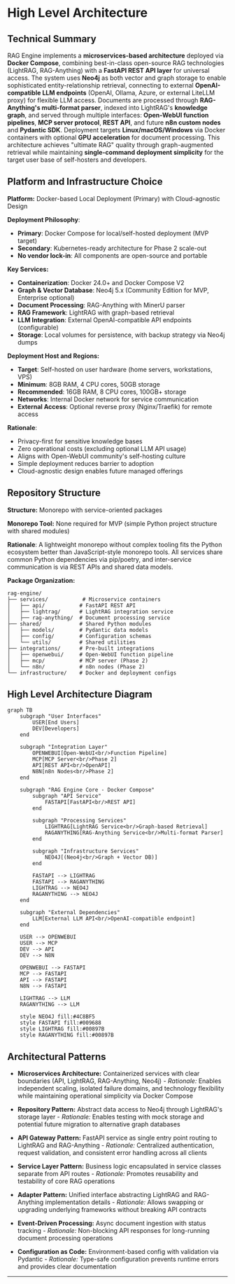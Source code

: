 # High Level Architecture

## Technical Summary

RAG Engine implements a **microservices-based architecture** deployed via **Docker Compose**, combining best-in-class open-source RAG technologies (LightRAG, RAG-Anything) with a **FastAPI REST API layer** for universal access. The system uses **Neo4j** as both vector and graph storage to enable sophisticated entity-relationship retrieval, connecting to external **OpenAI-compatible LLM endpoints** (OpenAI, Ollama, Azure, or external LiteLLM proxy) for flexible LLM access. Documents are processed through **RAG-Anything's multi-format parser**, indexed into LightRAG's **knowledge graph**, and served through multiple interfaces: **Open-WebUI function pipelines**, **MCP server protocol**, **REST API**, and future **n8n custom nodes** and **Pydantic SDK**. Deployment targets **Linux/macOS/Windows** via Docker containers with optional **GPU acceleration** for document processing. This architecture achieves "ultimate RAG" quality through graph-augmented retrieval while maintaining **single-command deployment simplicity** for the target user base of self-hosters and developers.

## Platform and Infrastructure Choice

**Platform:** Docker-based Local Deployment (Primary) with Cloud-agnostic Design

**Deployment Philosophy**:
- **Primary**: Docker Compose for local/self-hosted deployment (MVP target)
- **Secondary**: Kubernetes-ready architecture for Phase 2 scale-out
- **No vendor lock-in**: All components are open-source and portable

**Key Services:**
- **Containerization**: Docker 24.0+ and Docker Compose V2
- **Graph & Vector Database**: Neo4j 5.x (Community Edition for MVP, Enterprise optional)
- **Document Processing**: RAG-Anything with MinerU parser
- **RAG Framework**: LightRAG with graph-based retrieval
- **LLM Integration**: External OpenAI-compatible API endpoints (configurable)
- **Storage**: Local volumes for persistence, with backup strategy via Neo4j dumps

**Deployment Host and Regions:**
- **Target**: Self-hosted on user hardware (home servers, workstations, VPS)
- **Minimum**: 8GB RAM, 4 CPU cores, 50GB storage
- **Recommended**: 16GB RAM, 8 CPU cores, 100GB+ storage
- **Networks**: Internal Docker network for service communication
- **External Access**: Optional reverse proxy (Nginx/Traefik) for remote access

**Rationale**:
- Privacy-first for sensitive knowledge bases
- Zero operational costs (excluding optional LLM API usage)
- Aligns with Open-WebUI community's self-hosting culture
- Simple deployment reduces barrier to adoption
- Cloud-agnostic design enables future managed offerings

## Repository Structure

**Structure:** Monorepo with service-oriented packages

**Monorepo Tool:** None required for MVP (simple Python project structure with shared modules)

**Rationale**: A lightweight monorepo without complex tooling fits the Python ecosystem better than JavaScript-style monorepo tools. All services share common Python dependencies via pip/poetry, and inter-service communication is via REST APIs and shared data models.

**Package Organization:**

```
rag-engine/
├── services/           # Microservice containers
│   ├── api/           # FastAPI REST API
│   ├── lightrag/      # LightRAG integration service
│   ├── rag-anything/  # Document processing service
├── shared/            # Shared Python modules
│   ├── models/        # Pydantic data models
│   ├── config/        # Configuration schemas
│   └── utils/         # Shared utilities
├── integrations/      # Pre-built integrations
│   ├── openwebui/     # Open-WebUI function pipeline
│   ├── mcp/           # MCP server (Phase 2)
│   └── n8n/           # n8n nodes (Phase 2)
└── infrastructure/    # Docker and deployment configs
```

## High Level Architecture Diagram

```mermaid
graph TB
    subgraph "User Interfaces"
        USER[End Users]
        DEV[Developers]
    end

    subgraph "Integration Layer"
        OPENWEBUI[Open-WebUI<br/>Function Pipeline]
        MCP[MCP Server<br/>Phase 2]
        API[REST API<br/>OpenAPI]
        N8N[n8n Nodes<br/>Phase 2]
    end

    subgraph "RAG Engine Core - Docker Compose"
        subgraph "API Service"
            FASTAPI[FastAPI<br/>REST API]
        end

        subgraph "Processing Services"
            LIGHTRAG[LightRAG Service<br/>Graph-based Retrieval]
            RAGANYTHING[RAG-Anything Service<br/>Multi-format Parser]
        end

        subgraph "Infrastructure Services"
            NEO4J[(Neo4j<br/>Graph + Vector DB)]
        end

        FASTAPI --> LIGHTRAG
        FASTAPI --> RAGANYTHING
        LIGHTRAG --> NEO4J
        RAGANYTHING --> NEO4J
    end

    subgraph "External Dependencies"
        LLM[External LLM API<br/>OpenAI-compatible endpoint]
    end

    USER --> OPENWEBUI
    USER --> MCP
    DEV --> API
    DEV --> N8N

    OPENWEBUI --> FASTAPI
    MCP --> FASTAPI
    API --> FASTAPI
    N8N --> FASTAPI

    LIGHTRAG --> LLM
    RAGANYTHING --> LLM

    style NEO4J fill:#4C8BF5
    style FASTAPI fill:#009688
    style LIGHTRAG fill:#00897B
    style RAGANYTHING fill:#00897B
```

## Architectural Patterns

- **Microservices Architecture:** Containerized services with clear boundaries (API, LightRAG, RAG-Anything, Neo4j) - _Rationale:_ Enables independent scaling, isolated failure domains, and technology flexibility while maintaining operational simplicity via Docker Compose

- **Repository Pattern:** Abstract data access to Neo4j through LightRAG's storage layer - _Rationale:_ Enables testing with mock storage and potential future migration to alternative graph databases

- **API Gateway Pattern:** FastAPI service as single entry point routing to LightRAG and RAG-Anything - _Rationale:_ Centralized authentication, request validation, and consistent error handling across all clients

- **Service Layer Pattern:** Business logic encapsulated in service classes separate from API routes - _Rationale:_ Promotes reusability and testability of core RAG operations

- **Adapter Pattern:** Unified interface abstracting LightRAG and RAG-Anything implementation details - _Rationale:_ Allows swapping or upgrading underlying frameworks without breaking API contracts

- **Event-Driven Processing:** Async document ingestion with status tracking - _Rationale:_ Non-blocking API responses for long-running document processing operations

- **Configuration as Code:** Environment-based config with validation via Pydantic - _Rationale:_ Type-safe configuration prevents runtime errors and provides clear documentation

---

